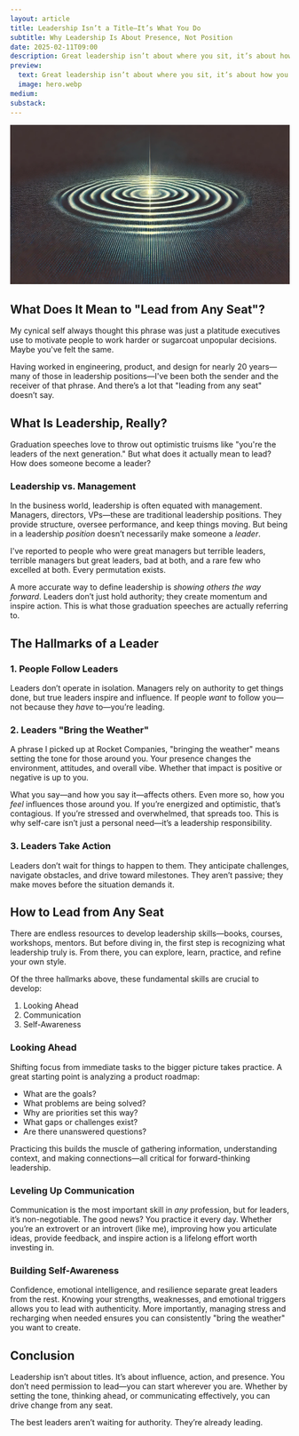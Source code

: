 ```yaml
---
layout: article
title: Leadership Isn’t a Title—It’s What You Do
subtitle: Why Leadership Is About Presence, Not Position
date: 2025-02-11T09:00
description: Great leadership isn’t about where you sit, it’s about how you show up. Explore key traits and skills that help you lead from anywhere.
preview:
  text: Great leadership isn’t about where you sit, it’s about how you show up. Explore key traits and skills that help you lead from anywhere.
  image: hero.webp
medium: 
substack:
---
```

![](./hero.webp)

## What Does It Mean to "Lead from Any Seat"?

My cynical self always thought this phrase was just a platitude executives use to motivate people to work harder or sugarcoat unpopular decisions. Maybe you've felt the same.

Having worked in engineering, product, and design for nearly 20 years—many of those in leadership positions—I've been both the sender and the receiver of that phrase. And there’s a lot that "leading from any seat" doesn’t say.

## What Is Leadership, Really?

Graduation speeches love to throw out optimistic truisms like "you're the leaders of the next generation." But what does it actually mean to lead? How does someone become a leader?

### Leadership vs. Management

In the business world, leadership is often equated with management. Managers, directors, VPs—these are traditional leadership positions. They provide structure, oversee performance, and keep things moving. But being in a leadership _position_ doesn’t necessarily make someone a _leader_.

I've reported to people who were great managers but terrible leaders, terrible managers but great leaders, bad at both, and a rare few who excelled at both. Every permutation exists.

A more accurate way to define leadership is _showing others the way forward_. Leaders don’t just hold authority; they create momentum and inspire action. This is what those graduation speeches are actually referring to.

## The Hallmarks of a Leader

### 1. People Follow Leaders

Leaders don’t operate in isolation. Managers rely on authority to get things done, but true leaders inspire and influence. If people _want_ to follow you—not because they _have_ to—you’re leading.

### 2. Leaders "Bring the Weather"

A phrase I picked up at Rocket Companies, "bringing the weather" means setting the tone for those around you. Your presence changes the environment, attitudes, and overall vibe. Whether that impact is positive or negative is up to you.

What you say—and how you say it—affects others. Even more so, how you _feel_ influences those around you. If you’re energized and optimistic, that’s contagious. If you’re stressed and overwhelmed, that spreads too. This is why self-care isn’t just a personal need—it’s a leadership responsibility.

### 3. Leaders Take Action

Leaders don’t wait for things to happen to them. They anticipate challenges, navigate obstacles, and drive toward milestones. They aren’t passive; they make moves before the situation demands it.

## How to Lead from Any Seat

There are endless resources to develop leadership skills—books, courses, workshops, mentors. But before diving in, the first step is recognizing what leadership truly is. From there, you can explore, learn, practice, and refine your own style.

Of the three hallmarks above, these fundamental skills are crucial to develop:

1. Looking Ahead
2. Communication
3. Self-Awareness

### Looking Ahead

Shifting focus from immediate tasks to the bigger picture takes practice. A great starting point is analyzing a product roadmap:

- What are the goals?
- What problems are being solved?
- Why are priorities set this way?
- What gaps or challenges exist?
- Are there unanswered questions?

Practicing this builds the muscle of gathering information, understanding context, and making connections—all critical for forward-thinking leadership.

### Leveling Up Communication

Communication is the most important skill in _any_ profession, but for leaders, it’s non-negotiable. The good news? You practice it every day. Whether you’re an extrovert or an introvert (like me), improving how you articulate ideas, provide feedback, and inspire action is a lifelong effort worth investing in.

### Building Self-Awareness

Confidence, emotional intelligence, and resilience separate great leaders from the rest. Knowing your strengths, weaknesses, and emotional triggers allows you to lead with authenticity. More importantly, managing stress and recharging when needed ensures you can consistently "bring the weather" you want to create.

## Conclusion

Leadership isn’t about titles. It’s about influence, action, and presence. You don’t need permission to lead—you can start wherever you are. Whether by setting the tone, thinking ahead, or communicating effectively, you can drive change from any seat.

The best leaders aren’t waiting for authority. They’re already leading.
